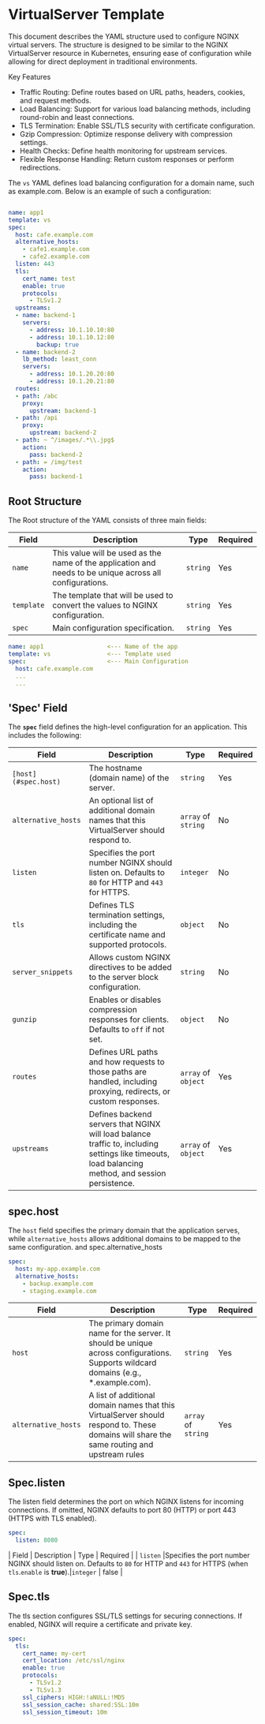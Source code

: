 # VirtualServer Template 

This document describes the YAML structure used to configure NGINX virtual servers. The structure is designed to be similar to the NGINX VirtualServer resource in Kubernetes, ensuring ease of configuration while allowing for direct deployment in traditional environments.

Key Features

- Traffic Routing: Define routes based on URL paths, headers, cookies, and request methods.
- Load Balancing: Support for various load balancing methods, including round-robin and least connections.
- TLS Termination: Enable SSL/TLS security with certificate configuration.
- Gzip Compression: Optimize response delivery with compression settings.
- Health Checks: Define health monitoring for upstream services.
- Flexible Response Handling: Return custom responses or perform redirections.


The `vs` YAML defines load balancing configuration for a domain name, such as example.com. Below is an example of such a configuration:

```yml

name: app1
template: vs
spec: 
  host: cafe.example.com
  alternative_hosts:
    - cafe1.example.com
    - cafe2.example.com  
  listen: 443
  tls: 
    cert_name: test
    enable: true
    protocols:
      - TLSv1.2
  upstreams:
  - name: backend-1
    servers:
      - address: 10.1.10.10:80
      - address: 10.1.10.12:80
        backup: true
  - name: backend-2
    lb_method: least_conn
    servers:
      - address: 10.1.20.20:80
      - address: 10.1.20.21:80
  routes:
  - path: /abc
    proxy: 
      upstream: backend-1
  - path: /api
    proxy: 
      upstream: backend-2
  - path: ~ ^/images/.*\\.jpg$
    action:
      pass: backend-2
  - path: = /img/test
    action:
      pass: backend-1
```

## Root Structure

The Root structure of the YAML consists of three main fields:

| Field              | Description | Type     | Required |
|-------------------|-------------|---------|----------|
| `name`            | This value will be used as the name of the application and needs to be unique across all configurations. | `string` | Yes |
| `template` | The template that will be used to convert the values to NGINX configuration. | `string` | Yes |
| `spec` | Main configuration specification. | `string` | Yes |

```yml
name: app1                  <--- Name of the app
template: vs                <--- Template used
spec:                       <--- Main Configuration 
  host: cafe.example.com
  ...
  ...
```


## 'Spec' Field

The **`spec`** field defines the high-level configuration for an application. This includes the following:

| Field              | Description | Type     | Required |
|-------------------|-------------|---------|----------|
| `[host](#spec.host)`            | The hostname (domain name) of the server. | `string` | Yes |
| `alternative_hosts` | An optional list of additional domain names that this VirtualServer should respond to. | `array` of `string` | No |
| `listen`          | Specifies the port number NGINX should listen on. Defaults to `80` for HTTP and `443` for HTTPS. | `integer` | No |
| `tls`            | Defines TLS termination settings, including the certificate name and supported protocols. | `object` | No |
| `server_snippets` | Allows custom NGINX directives to be added to the server block configuration. | `string` | No |
| `gunzip`         | Enables or disables compression responses for clients. Defaults to `off` if not set. | `object` | No |
| `routes`         | Defines URL paths and how requests to those paths are handled, including proxying, redirects, or custom responses. | `array` of `object` | Yes |
| `upstreams`      | Defines backend servers that NGINX will load balance traffic to, including settings like timeouts, load balancing method, and session persistence. | `array` of `object` | Yes |


## spec.host
The `host` field specifies the primary domain that the application serves, while `alternative_hosts` allows additional domains to be mapped to the same configuration.
 and spec.alternative_hosts
```yaml
spec:
  host: my-app.example.com
  alternative_hosts:
    - backup.example.com
    - staging.example.com
```

| Field              | Description | Type     | Required |
|-------------------|-------------|---------|----------|
| `host` |The primary domain name for the server. It should be unique across configurations. Supports wildcard domains (e.g., *.example.com).|`string` | Yes |
|`alternative_hosts`|A list of additional domain names that this VirtualServer should respond to. These domains will share the same routing and upstream rules | `array` of `string` | Yes |


## Spec.listen

The listen field determines the port on which NGINX listens for incoming connections. If omitted, NGINX defaults to port 80 (HTTP) or port 443 (HTTPS with TLS enabled).

```yaml
spec:
  listen: 8080
  ```

| Field              | Description | Type     | Required |
| `listen` |Specifies the port number NGINX should listen on. Defaults to `80` for HTTP and `443` for HTTPS (when `tls`.`enable` is **true**).|`integer` | false |


## Spec.tls

The tls section configures SSL/TLS settings for securing connections. If enabled, NGINX will require a certificate and private key.
```yaml
spec:
  tls:
    cert_name: my-cert
    cert_location: /etc/ssl/nginx
    enable: true
    protocols:
      - TLSv1.2
      - TLSv1.3
    ssl_ciphers: HIGH:!aNULL:!MD5
    ssl_session_cache: shared:SSL:10m
    ssl_session_timeout: 10m
```

